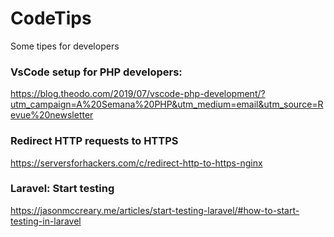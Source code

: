 # CodeTips
Some tipes for developers

### VsCode setup for PHP developers:
https://blog.theodo.com/2019/07/vscode-php-development/?utm_campaign=A%20Semana%20PHP&utm_medium=email&utm_source=Revue%20newsletter


### Redirect HTTP requests to HTTPS
https://serversforhackers.com/c/redirect-http-to-https-nginx

### Laravel: Start testing
https://jasonmccreary.me/articles/start-testing-laravel/#how-to-start-testing-in-laravel
